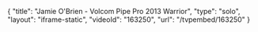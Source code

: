 {
    "title": "Jamie O'Brien  - Volcom Pipe Pro 2013 Warrior",
    "type": "solo",
    "layout": "iframe-static",
    "videoId": "163250",
    "url": "\/tvpembed\/163250"
}